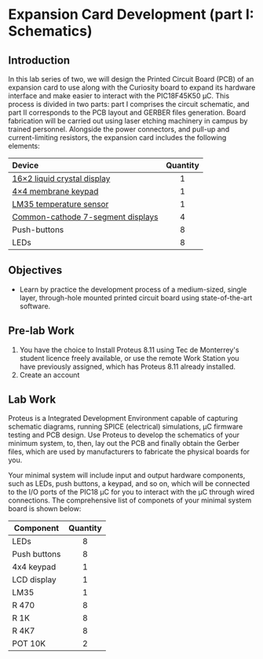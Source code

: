 # Expansion Card Development (part I: Schematics)

## Introduction 
In this lab series of two, we will design the Printed Circuit Board (PCB) of an expansion card to use along with the Curiosity board to expand its hardware interface and make easier to interact with the PIC18F45K50 &mu;C. This process is divided in two parts: part I comprises the circuit schematic, and part II corresponds to the PCB layout and GERBER files generation. Board fabrication will be carried out using laser etching machinery in campus by trained personnel. Alongside the power connectors, and pull-up and current-limiting resistors, the expansion card includes the following elements:

<div align="center">

Device | Quantity
:---   | :---:
[16×2 liquid crystal display](https://www.sparkfun.com/datasheets/LCD/HD44780.pdf) | 1
[4×4 membrane keypad](https://circuitdigest.com/microcontroller-projects/4x4-keypad-interfacing-with-pic16f877a)         | 1
[LM35 temperature sensor](https://www.ti.com/lit/ds/symlink/lm35.pdf)     | 1
[Common-cathode 7-segment displays](https://components101.com/displays/7-segment-display-pinout-working-datasheet)          | 4
Push-buttons                | 8
LEDs                        | 8

</div>

## Objectives
* Learn by practice the development process of a medium-sized, single layer, through-hole mounted printed circuit board using state-of-the-art software.

## Pre-lab Work
1. You have the choice to Install Proteus 8.11 using Tec de Monterrey's student licence freely available, or use the remote Work Station you have previously assigned, which has Proteus 8.11 already installed.
2. Create an account

## Lab Work
Proteus is a Integrated Development Environment capable of capturing schematic diagrams, running SPICE (electrical) simulations, &mu;C firmware testing and PCB design. Use Proteus to develop the schematics of your minimum system, to, then, lay out the PCB and finally obtain the Gerber files, which are used by manufacturers to fabricate the physical boards for you.

Your minimal system will include input and output hardware components, such as LEDs, push buttons, a keypad, and so on, which will be connected to the I/O ports of the PIC18 &mu;C for you to interact with the &mu;C through wired connections. The comprehensive list of componets of your minimal system board is shown below:

| Component | Quantity |
| --------- | :------: |
| LEDs          | 8           |
| Push buttons  | 8	      |
| 4x4 keypad    | 1	      |
| LCD display   | 1	      |
| LM35		| 1	      |
| R 470		| 8	      |
| R 1K		| 8	      |
| R 4K7		| 8	      |
| POT 10K	| 2	      |





